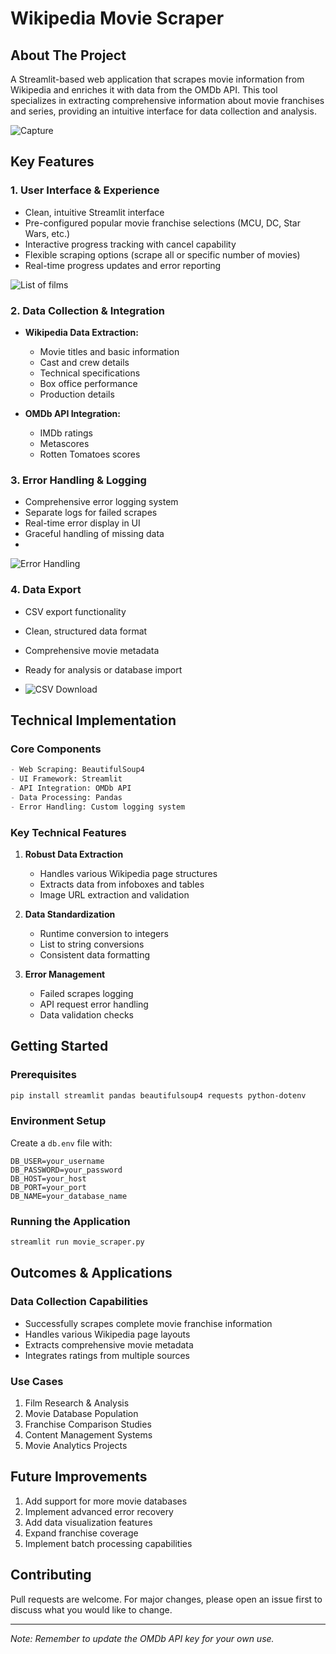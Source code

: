 # Wikipedia Movie Scraper

## About The Project
A Streamlit-based web application that scrapes movie information from Wikipedia and enriches it with data from the OMDb API. This tool specializes in extracting comprehensive information about movie franchises and series, providing an intuitive interface for data collection and analysis.

![Capture](https://github.com/user-attachments/assets/56a5f5fc-b58c-473f-977e-3f513cd06e1f)


## Key Features

### 1. User Interface & Experience
- Clean, intuitive Streamlit interface
- Pre-configured popular movie franchise selections (MCU, DC, Star Wars, etc.)
- Interactive progress tracking with cancel capability
- Flexible scraping options (scrape all or specific number of movies)
- Real-time progress updates and error reporting

![List of films](https://github.com/user-attachments/assets/d04870c1-af64-453e-9431-44a250e4031f)

### 2. Data Collection & Integration
- **Wikipedia Data Extraction:**
  - Movie titles and basic information
  - Cast and crew details
  - Technical specifications
  - Box office performance
  - Production details
  
- **OMDb API Integration:**
  - IMDb ratings
  - Metascores
  - Rotten Tomatoes scores

### 3. Error Handling & Logging
- Comprehensive error logging system
- Separate logs for failed scrapes
- Real-time error display in UI
- Graceful handling of missing data
- 
![Error Handling](https://github.com/user-attachments/assets/177cef5d-4a66-4f6d-9d8f-3687549b8534)

### 4. Data Export
- CSV export functionality
- Clean, structured data format
- Comprehensive movie metadata
- Ready for analysis or database import

- ![CSV Download](https://github.com/user-attachments/assets/615089cd-6b80-4e9b-aab5-1c9d47185bc6)


## Technical Implementation

### Core Components
```python
- Web Scraping: BeautifulSoup4
- UI Framework: Streamlit
- API Integration: OMDb API
- Data Processing: Pandas
- Error Handling: Custom logging system
```

### Key Technical Features
1. **Robust Data Extraction**
   - Handles various Wikipedia page structures
   - Extracts data from infoboxes and tables
   - Image URL extraction and validation

2. **Data Standardization**
   - Runtime conversion to integers
   - List to string conversions
   - Consistent data formatting

3. **Error Management**
   - Failed scrapes logging
   - API request error handling
   - Data validation checks

## Getting Started

### Prerequisites
```bash
pip install streamlit pandas beautifulsoup4 requests python-dotenv
```

### Environment Setup
Create a `db.env` file with:
```
DB_USER=your_username
DB_PASSWORD=your_password
DB_HOST=your_host
DB_PORT=your_port
DB_NAME=your_database_name
```

### Running the Application
```bash
streamlit run movie_scraper.py
```

## Outcomes & Applications

### Data Collection Capabilities
- Successfully scrapes complete movie franchise information
- Handles various Wikipedia page layouts
- Extracts comprehensive movie metadata
- Integrates ratings from multiple sources

### Use Cases
1. Film Research & Analysis
2. Movie Database Population
3. Franchise Comparison Studies
4. Content Management Systems
5. Movie Analytics Projects

## Future Improvements
1. Add support for more movie databases
2. Implement advanced error recovery
3. Add data visualization features
4. Expand franchise coverage
5. Implement batch processing capabilities

## Contributing
Pull requests are welcome. For major changes, please open an issue first to discuss what you would like to change.


---
*Note: Remember to update the OMDb API key for your own use.*
